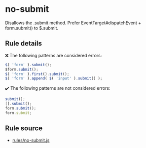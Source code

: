 # no-submit

Disallows the .submit method. Prefer EventTarget#dispatchEvent + form.submit() to $.submit.

## Rule details

❌ The following patterns are considered errors:
```js
$( 'form' ).submit();
$form.submit();
$( 'form' ).first().submit();
$( 'form' ).append( $( 'input' ).submit() );
```

✔️ The following patterns are not considered errors:
```js
submit();
[].submit();
form.submit();
form.submit;
```
## Rule source

* [rules/no-submit.js](../rules/no-submit.js)
